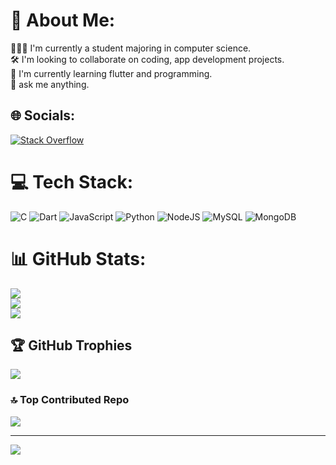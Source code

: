 # 💫 About Me:
👩🏽‍💻 I'm currently a student majoring in computer science.<br>🛠️ I'm looking to collaborate on coding, app development projects.<br>📘 I'm currently learning flutter and programming. <br>🔎 ask me anything. 


## 🌐 Socials:
[![Stack Overflow](https://img.shields.io/badge/-Stackoverflow-FE7A16?logo=stack-overflow&logoColor=white)](https://stackoverflow.com/users/navya-govil) 

# 💻 Tech Stack:
![C](https://img.shields.io/badge/c-%2300599C.svg?style=for-the-badge&logo=c&logoColor=white) ![Dart](https://img.shields.io/badge/dart-%230175C2.svg?style=for-the-badge&logo=dart&logoColor=white) ![JavaScript](https://img.shields.io/badge/javascript-%23323330.svg?style=for-the-badge&logo=javascript&logoColor=%23F7DF1E) ![Python](https://img.shields.io/badge/python-3670A0?style=for-the-badge&logo=python&logoColor=ffdd54) ![NodeJS](https://img.shields.io/badge/node.js-6DA55F?style=for-the-badge&logo=node.js&logoColor=white) ![MySQL](https://img.shields.io/badge/mysql-%2300f.svg?style=for-the-badge&logo=mysql&logoColor=white) ![MongoDB](https://img.shields.io/badge/MongoDB-%234ea94b.svg?style=for-the-badge&logo=mongodb&logoColor=white)
# 📊 GitHub Stats:
![](https://github-readme-stats.vercel.app/api?username=gitnavya0&theme=graywhite&hide_border=false&include_all_commits=false&count_private=false)<br/>
![](https://github-readme-streak-stats.herokuapp.com/?user=gitnavya0&theme=graywhite&hide_border=false)<br/>
![](https://github-readme-stats.vercel.app/api/top-langs/?username=gitnavya0&theme=graywhite&hide_border=false&include_all_commits=false&count_private=false&layout=compact)

## 🏆 GitHub Trophies
![](https://github-profile-trophy.vercel.app/?username=gitnavya0&theme=gitdimmed&no-frame=false&no-bg=true&margin-w=4)

### 🔝 Top Contributed Repo
![](https://github-contributor-stats.vercel.app/api?username=gitnavya0&limit=5&theme=flat&combine_all_yearly_contributions=true)

---
[![](https://visitcount.itsvg.in/api?id=gitnavya0&icon=5&color=10)](https://visitcount.itsvg.in)

<!-- Proudly created with GPRM ( https://gprm.itsvg.in ) -->
